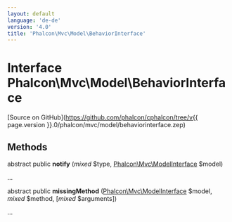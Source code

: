 ```yaml
---
layout: default
language: 'de-de'
version: '4.0'
title: 'Phalcon\Mvc\Model\BehaviorInterface'
---
```

# Interface **Phalcon\Mvc\Model\BehaviorInterface**

[Source on GitHub](https://github.com/phalcon/cphalcon/tree/v{{ page.version }}.0/phalcon/mvc/model/behaviorinterface.zep)

## Methods

abstract public **notify** (*mixed* $type, [Phalcon\Mvc\ModelInterface](Phalcon_Mvc_ModelInterface) $model)

...

abstract public **missingMethod** ([Phalcon\Mvc\ModelInterface](Phalcon_Mvc_ModelInterface) $model, *mixed* $method, [*mixed* $arguments])

...